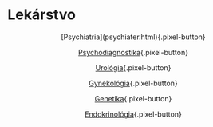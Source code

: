 # Lekárstvo

<center>
[Psychiatria](psychiater.html){.pixel-button}

[Psychodiagnostika](psycholog.html){.pixel-button}

[Urológia](urolog.html){.pixel-button}

[Gynekológia](gyne.html){.pixel-button}

[Genetika](genetika.html){.pixel-button}

[Endokrinológia](endo.html){.pixel-button}
</center>